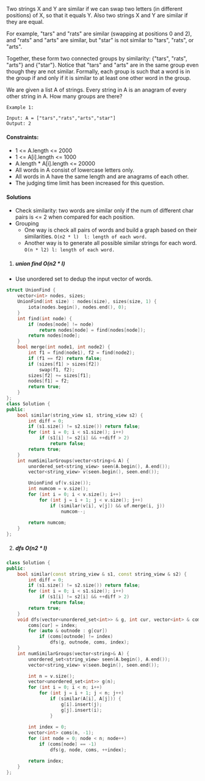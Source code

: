 Two strings X and Y are similar if we can swap two letters (in different positions) of X, so that it equals Y. Also two strings X and Y are similar if they are equal.

For example, "tars" and "rats" are similar (swapping at positions 0 and 2), and "rats" and "arts" are similar, but "star" is not similar to "tars", "rats", or "arts".

Together, these form two connected groups by similarity: {"tars", "rats", "arts"} and {"star"}.  Notice that "tars" and "arts" are in the same group even though they are not similar.  Formally, each group is such that a word is in the group if and only if it is similar to at least one other word in the group.

We are given a list A of strings.  Every string in A is an anagram of every other string in A.  How many groups are there?

 

```
Example 1:

Input: A = ["tars","rats","arts","star"]
Output: 2
```

 

#### Constraints:

-    1 <= A.length <= 2000
-    1 <= A[i].length <= 1000
-    A.length * A[i].length <= 20000
-    All words in A consist of lowercase letters only.
-    All words in A have the same length and are anagrams of each other.
-    The judging time limit has been increased for this question.


#### Solutions


- Check similarity: two words are similar only if the num of different char pairs is <= 2 when compared for each position.
- Grouping
    - One way is check all pairs of words and build a graph based on their similarities. `O(n2 * l)  l: length of each word.`
    - Another way is to generate all possible similar strings for each word. `O(n * l2) l: length of each word.`

1. ##### union find O(n2 * l)

- Use unordered set to dedup the input vector of words.

```cpp
struct UnionFind {
    vector<int> nodes, sizes;
    UnionFind(int size) : nodes(size), sizes(size, 1) {
        iota(nodes.begin(), nodes.end(), 0);
    }
    int find(int node) {
        if (nodes[node] != node)
            return nodes[node] = find(nodes[node]);
        return nodes[node];
    }
    bool merge(int node1, int node2) {
        int f1 = find(node1), f2 = find(node2);
        if (f1 == f2) return false;
        if (sizes[f1] > sizes[f2])
            swap(f1, f2);
        sizes[f2] += sizes[f1];
        nodes[f1] = f2;
        return true;
    }
};
class Solution {
public:
    bool similar(string_view s1, string_view s2) {
        int diff = 0;
        if (s1.size() != s2.size()) return false;
        for (int i = 0; i < s1.size(); i++)
            if (s1[i] != s2[i] && ++diff > 2)
                return false;
        return true;
    }
    int numSimilarGroups(vector<string>& A) {
        unordered_set<string_view> seen(A.begin(), A.end());
        vector<string_view> v(seen.begin(), seen.end());

        UnionFind uf(v.size());
        int numcom = v.size();
        for (int i = 0; i < v.size(); i++)
            for (int j = i + 1; j < v.size(); j++)
                if (similar(v[i], v[j]) && uf.merge(i, j))
                    numcom--;
        
        return numcom;
    }
};
```


2. ##### dfs O(n2 * l)

```cpp
class Solution {
public:
    bool similar(const string_view & s1, const string_view & s2) {
        int diff = 0;
        if (s1.size() != s2.size()) return false;
        for (int i = 0; i < s1.size(); i++)
            if (s1[i] != s2[i] && ++diff > 2)
                return false;
        return true;
    }
    void dfs(vector<unordered_set<int>> & g, int cur, vector<int> & coms, int index) {
        coms[cur] = index;
        for (auto & outnode : g[cur])
            if (coms[outnode] != index)
                dfs(g, outnode, coms, index);
    }
    int numSimilarGroups(vector<string>& A) {
        unordered_set<string_view> seen(A.begin(), A.end());
        vector<string_view> v(seen.begin(), seen.end());

        int n = v.size();
        vector<unordered_set<int>> g(n);
        for (int i = 0; i < n; i++)
            for (int j = i + 1; j < n; j++)
                if (similar(A[i], A[j])) {
                    g[i].insert(j);
                    g[j].insert(i);
                }
        
        int index = 0;
        vector<int> coms(n, -1);
        for (int node = 0; node < n; node++)
            if (coms[node] == -1)
                dfs(g, node, coms, ++index);

        return index;
    }
};
```